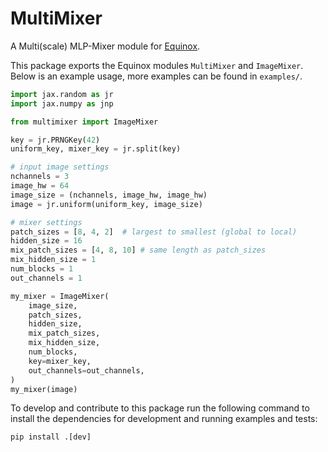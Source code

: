 # MultiMixer
A Multi(scale) MLP-Mixer module for [Equinox](https://www.github.com/patrick-kidger/equinox).

This package exports the Equinox modules `MultiMixer` and `ImageMixer`. Below is an example usage, more examples can be found in `examples/`.
```python
import jax.random as jr
import jax.numpy as jnp

from multimixer import ImageMixer

key = jr.PRNGKey(42)
uniform_key, mixer_key = jr.split(key)

# input image settings
nchannels = 3
image_hw = 64
image_size = (nchannels, image_hw, image_hw)
image = jr.uniform(uniform_key, image_size)

# mixer settings
patch_sizes = [8, 4, 2]  # largest to smallest (global to local)
hidden_size = 16
mix_patch_sizes = [4, 8, 10] # same length as patch_sizes 
mix_hidden_size = 1
num_blocks = 1
out_channels = 1

my_mixer = ImageMixer(
    image_size,
    patch_sizes,
    hidden_size,
    mix_patch_sizes,
    mix_hidden_size,
    num_blocks,
    key=mixer_key,
    out_channels=out_channels,
)
my_mixer(image)
```

To develop and contribute to this package run the following command to install the dependencies for development and running examples and tests:
```
pip install .[dev]
```